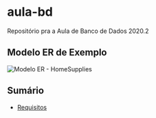 # aula-bd
Repositório pra a Aula de Banco de Dados 2020.2

## Modelo ER de Exemplo

![Modelo ER - HomeSupplies]()

## Sumário

* [Requisitos](docs/REQUISITOS.md)